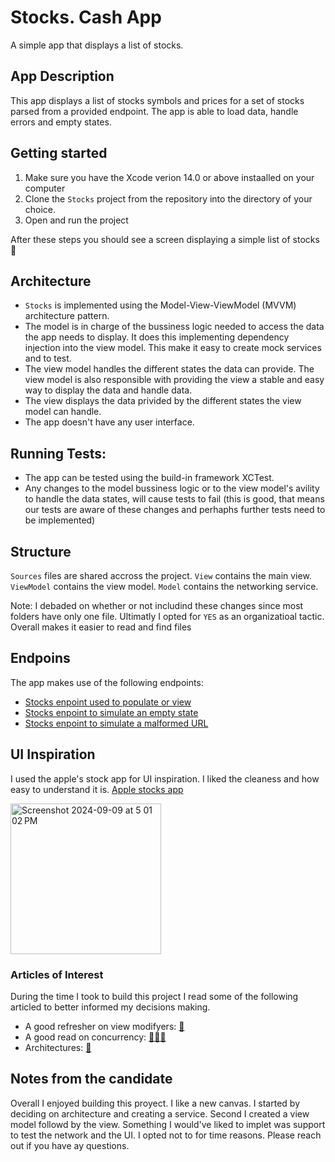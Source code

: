 # Stocks. Cash App 

A simple app that displays a list of stocks. 

## App Description

This app displays a list of stocks symbols and prices for a set of stocks parsed from a provided endpoint. 
The app is able to load data, handle errors and empty states.

## Getting started 
1. Make sure you have the Xcode verion 14.0 or above instaalled on your computer 
2. Clone the `Stocks` project from the repository into the directory of your choice.
3. Open and run the project 

After these steps you should see a screen displaying a simple list of stocks 🚀

## Architecture

- `Stocks` is implemented using the Model-View-ViewModel (MVVM) architecture pattern. 
- The model is in charge of the bussiness logic needed to access the data the app needs to display. It does this implementing dependency injection into the view model. This make it easy to create mock services and to test. 
- The view model handles the different states the data can provide. The view model is also responsible with providing the view a stable and easy way to display the data and handle data. 
- The view displays the data privided by the different states the view model can handle.  
- The app doesn't have any user interface.

## Running Tests: 

- The app can be tested using the build-in framework XCTest.
- Any changes to the model bussiness logic or to the view model's avility to handle the data states, will cause tests to fail (this is good, that means our tests are aware of these changes and perhaphs further tests need to be implemented)

## Structure
`Sources` files are shared accross the project.
`View` contains the main view.
`ViewModel` contains the view model.
`Model` contains the networking service. 

Note: I debaded on whether or not includind these changes since most folders have only one file. Ultimatly I opted for `YES` as an organizatioal tactic. Overall makes it easier to read and find files


## Endpoins 

The app makes use of the following endpoints:
- [Stocks enpoint used to populate or view](https://storage.googleapis.com/cash-homework/cash-stocks-api/portfolio.json)
- [Stocks enpoint to simulate an empty state](https://storage.googleapis.com/cash-homework/cash-stocks-api/portfolio_empty.json)
- [Stocks enpoint to simulate a malformed URL](https://storage.googleapis.com/cash-homework/cash-stocks-api/portfolio_malformed.json)

## UI Inspiration 

I used the apple's stock app for UI inspiration. I liked the cleaness and how easy to understand it is. 
[Apple stocks app](https://support.apple.com/en-mo/guide/iphone/iph1ac0b1bc/ios)

<img width="241" alt="Screenshot 2024-09-09 at 5 01 02 PM" src="https://github.com/user-attachments/assets/d7cfb975-0f96-46db-8caf-4cbe68d9f540">


### Articles of Interest

During the time I took to build this project I read some of the following articled to better informed my decisions making. 

- A good refresher on view modifyers: [🌁](https://www.hackingwithswift.com/quick-start/swiftui/how-to-get-custom-colors-and-transparency-with-sf-symbols)
- A good read on concurrency: [👩🏻‍💻](https://www.swiftbysundell.com/articles/the-main-actor-attribute/)
- Architectures: [🏢](https://medium.com/@icodingwithmaliha/decoding-ios-architecture-mvp-vs-mvc-vs-mvvm-vs-viper-fafa2d986f61)

## Notes from the candidate

Overall I enjoyed building this proyect. I like a new canvas. 
I started by deciding on architecture and creating a service. Second I created a view model followd by the view.
 Something I would've liked to implet was support to test the network and the UI. I opted not to for time reasons. 
Please reach out if you have ay questions. 





